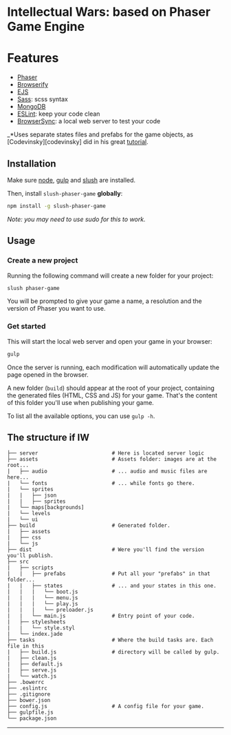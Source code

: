 # Intellectual Wars: based on Phaser Game Engine

# Features

- [Phaser][phaser]
- [Browserify][browserify]
- [EJS][ejs]
- [Sass][sass]: scss syntax
- [MongoDB][mongo]
- [ESLint][eslint]: keep your code clean
- [BrowserSync][browser-sync]: a local web server to test your code

_*Uses separate states files and prefabs for the game objects, as
[Codevinsky][codevinsky] did in his great [tutorial][codevinsky-tutorial]. 

## Installation

Make sure [node][node], [gulp][gulp] and [slush][slush] are installed.

Then, install `slush-phaser-game` __globally__:

```sh
npm install -g slush-phaser-game
```

*Note: you may need to use sudo for this to work.*

## Usage

### Create a new project

Running the following command will create a new folder for your project:

```sh
slush phaser-game
```

You will be prompted to give your game a name, a resolution and the version of
Phaser you want to use.

### Get started

This will start the local web server and open your game in your browser:

```sh
gulp
```

Once the server is running, each modification will automatically update the page
opened in the browser.

A new folder (```build```) should appear at the root of your project, containing
the generated files (HTML, CSS and JS) for your game. That's the content of this
folder you'll use when publishing your game.

To list all the available options, you can use ```gulp -h```.

## The structure if IW

```
├── server                        # Here is located server logic 
├── assets                        # Assets folder: images are at the root...
|   ├── audio                     # ... audio and music files are here...
|   └── fonts                     # ... while fonts go there.
|   └── sprites
|   |   ├── json 
|   |   ├── sprites 
|   └── maps[backgrounds]
|   └── levels
|   └── ui
├── build                         # Generated folder.
|   ├── assets
|   ├── css
|   └── js
├── dist                          # Were you'll find the version you'll publish.
├── src
|   ├── scripts
|   |   ├── prefabs               # Put all your "prefabs" in that folder...
|   |   ├── states                # ... and your states in this one.
|   |   |   └── boot.js
|   |   |   └── menu.js
|   |   |   └── play.js
|   |   |   └── preloader.js
|   |   └── main.js               # Entry point of your code.
|   ├── stylesheets
|   |   └── style.styl
|   └── index.jade
├── tasks                         # Where the build tasks are. Each file in this
|   ├── build.js                  # directory will be called by gulp.
|   ├── clean.js
|   ├── default.js
|   ├── serve.js
|   └── watch.js
├── .bowerrc
├── .eslintrc
├── .gitignore
├── bower.json
├── config.js                     # A config file for your game.
├── gulpfile.js
└── package.json
```
---
[browser-sync]: http://www.browsersync.io/
[browserify]: http://browserify.org/
[codevinsky-tutorial]: http://www.codevinsky.com/phaser-2-0-tutorial-flappy-bird-part-1/
[eslint]: http://www.eslint.org/
[ejs]: http://www.embeddedjs.com/
[gulp]: http://gulpjs.com/
[node]: http://nodejs.org/
[phaser]: http://phaser.io/
[mongo]: https://www.mongodb.org/
[sass]: http://sass-lang.com/
[slush]: http://slushjs.github.io/
